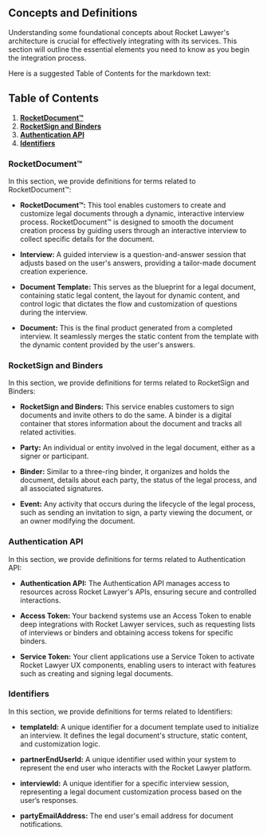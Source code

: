 ## Concepts and Definitions

Understanding some foundational concepts about Rocket Lawyer's architecture is crucial for effectively integrating with its services. This section will outline the essential elements you need to know as you begin the integration process.

Here is a suggested Table of Contents for the markdown text:

## Table of Contents

1. [**RocketDocument™**](#rocketdocument)   
2. [**RocketSign and Binders**](#rocketsign-and-binders)   
3. [**Authentication API**](#authentication-api)  
4. [**Identifiers**](#identifiers)

### RocketDocument™

In this section, we provide definitions for terms related to RocketDocument™:

- **RocketDocument™:** This tool enables customers to create and customize legal documents through a dynamic, interactive interview process. RocketDocument™ is designed to smooth the document creation process by guiding users through an interactive interview to collect specific details for the document.

- **Interview:** A guided interview is a question-and-answer session that adjusts based on the user's answers, providing a tailor-made document creation experience.

- **Document Template:** This serves as the blueprint for a legal document, containing static legal content, the layout for dynamic content, and control logic that dictates the flow and customization of questions during the interview.

- **Document:** This is the final product generated from a completed interview. It seamlessly merges the static content from the template with the dynamic content provided by the user's answers.

### RocketSign and Binders

In this section, we provide definitions for terms related to RocketSign and Binders:

- **RocketSign and Binders:** This service enables customers to sign documents and invite others to do the same. A binder is a digital container that stores information about the document and tracks all related activities.

- **Party:** An individual or entity involved in the legal document, either as a signer or participant.

- **Binder:** Similar to a three-ring binder, it organizes and holds the document, details about each party, the status of the legal process, and all associated signatures.

- **Event:** Any activity that occurs during the lifecycle of the legal process, such as sending an invitation to sign, a party viewing the document, or an owner modifying the document.

### Authentication API

In this section, we provide definitions for terms related to Authentication API:

- **Authentication API:** The Authentication API manages access to resources across Rocket Lawyer's APIs, ensuring secure and controlled interactions.

- **Access Token:** Your backend systems use an Access Token to enable deep integrations with Rocket Lawyer services, such as requesting lists of interviews or binders and obtaining access tokens for specific binders.

- **Service Token:** Your client applications use a Service Token to activate Rocket Lawyer UX components, enabling users to interact with features such as creating and signing legal documents.

### **Identifiers**

In this section, we provide definitions for terms related to Identifiers:

- **templateId:** A unique identifier for a document template used to initialize an interview. It defines the legal document's structure, static content, and customization logic.

- **partnerEndUserId:** A unique identifier used within your system to represent the end user who interacts with the Rocket Lawyer platform.

- **interviewId:** A unique identifier for a specific interview session, representing a legal document customization process based on the user’s responses.

- **partyEmailAddress:** The end user's email address for document notifications.
